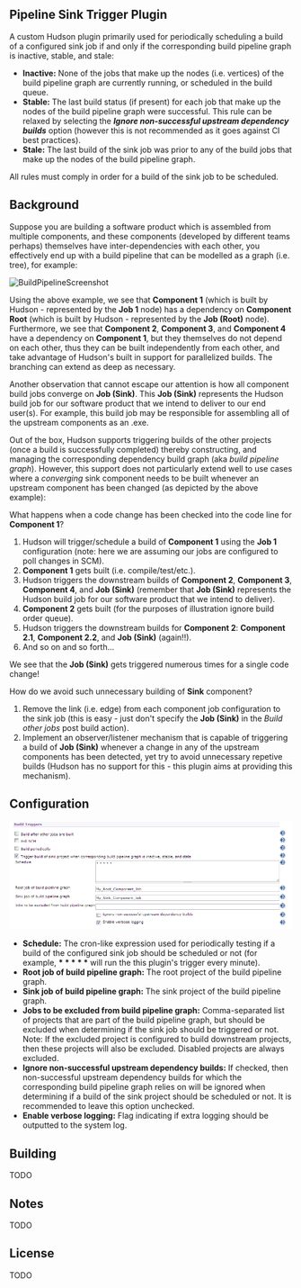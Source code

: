 ## Pipeline Sink Trigger Plugin

A custom Hudson plugin primarily used for periodically scheduling a build of a configured sink job if and only if the corresponding build pipeline graph is 
inactive, stable, and stale:

*   **Inactive:** None of the jobs that make up the nodes (i.e. vertices) of the build pipeline graph are currently running, or scheduled in the build queue.
*   **Stable:** The last build status (if present) for each job that make up the nodes of the build pipeline graph were successful. This rule can be relaxed by selecting the _**Ignore non-successful upstream dependency builds**_ option (however this is not recommended as it goes against CI best practices).
*   **Stale:** The last build of the sink job was prior to any of the build jobs that make up the nodes of the build pipeline graph.
  
All rules must comply in order for a build of the sink job to be scheduled.

## Background

Suppose you are building a software product which is assembled from multiple components, and these components (developed by different teams perhaps) themselves 
have inter-dependencies with each other, you effectively end up with a build pipeline that can be modelled as a graph (i.e. tree), for example:

![BuildPipelineScreenshot](https://raw.github.com/johnnymongiat/pipeline-sink-trigger-plugin/master/misc/Build-Pipeline.png)

Using the above example, we see that **Component 1** (which is built by Hudson - represented by the **Job 1** node) has a dependency on **Component Root**
(which is built by Hudson - represented by the **Job (Root)** node). Furthermore, we see that **Component 2**, **Component 3**, and **Component 4** have
a dependency on **Component 1**, but they themselves do not depend on each other, thus they can be built independently from each other, and take advantage
of Hudson's built in support for parallelized builds. The branching can extend as deep as necessary.

Another observation that cannot escape our attention is how all component build jobs converge on **Job (Sink)**. This **Job (Sink)** represents the Hudson
build job for our software product that we intend to deliver to our end user(s). For example, this build job may be responsible for assembling all of the 
upstream components as an .exe.

Out of the box, Hudson supports triggering builds of the other projects (once a build is successfully completed) thereby constructing, and managing the
corresponding dependency build graph (aka _build pipeline graph_). However, this support does not particularly extend well to use cases where a _converging_ 
sink component needs to be built whenever an upstream component has been changed (as depicted by the above example):

What happens when a code change has been checked into the code line for **Component 1**?

1.  Hudson will trigger/schedule a build of **Component 1** using the **Job 1** configuration (note: here we are assuming our jobs are configured to poll 
changes in SCM).
2.  **Component 1** gets built (i.e. compile/test/etc.).
3.   Hudson triggers the downstream builds of **Component 2**, **Component 3**,  **Component 4**, and **Job (Sink)** (remember that **Job (Sink)** represents 
the Hudson build job for our software product that we intend to deliver).
4.  **Component 2** gets built (for the purposes of illustration ignore build order queue).
5.  Hudson triggers the downstream builds for **Component 2**: **Component 2.1**, **Component 2.2**,  and **Job (Sink)** (again!!).
6.  And so on and so forth...

We see that the **Job (Sink)** gets triggered numerous times for a single code change! 

How do we avoid such unnecessary building of **Sink** component? 

1.  Remove the link (i.e. edge) from each component job configuration to the sink job (this is easy - just don't specify the **Job (Sink)** in the 
_Build other jobs_ post build action).
2.  Implement an observer/listener mechanism that is capable of triggering a build of **Job (Sink)** whenever a change in any of the upstream components
has been detected, yet try to avoid unnecessary repetive builds (Hudson has no support for this - this plugin aims at providing this mechanism).

## Configuration

![JobConfigurationExampleScreenshot](misc/JobConfigurationExample.png)

*   **Schedule:** The cron-like expression used for periodically testing if a build of the configured sink job should be scheduled or not 
(for example, **\* \* \* \* \*** will run the this plugin's trigger every minute).
*   **Root job of build pipeline graph:** The root project of the build pipeline graph.
*   **Sink job of build pipeline graph:** The sink project of the build pipeline graph.
*   **Jobs to be excluded from build pipeline graph:** Comma-separated list of projects that are part of the build pipeline graph, but should be excluded 
when determining if the sink job should be triggered or not. Note: If the excluded project is configured to build downstream projects, then these projects 
will also be excluded. Disabled projects are always excluded.
*   **Ignore non-successful upstream dependency builds:** If checked, then non-successful upstream dependency builds for which the corresponding build pipeline 
graph relies on will be ignored when determining if a build of the sink project should be scheduled or not. It is recommended to leave this option unchecked.
*   **Enable verbose logging:** Flag indicating if extra logging should be outputted to the system log.

## Building

TODO

## Notes

TODO  

## License

TODO  